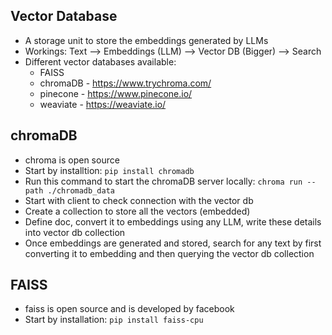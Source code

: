 ## Vector Database
- A storage unit to store the embeddings generated by LLMs
- Workings: Text --> Embeddings (LLM) --> Vector DB (Bigger) --> Search
- Different vector databases available:
    - FAISS 
    - chromaDB - https://www.trychroma.com/
    - pinecone - https://www.pinecone.io/
    - weaviate - https://weaviate.io/

## chromaDB
- chroma is open source
- Start by installtion: 
```pip install chromadb```
- Run this command to start the chromaDB server locally:
```chroma run --path ./chromadb_data```
- Start with client to check connection with the vector db
- Create a collection to store all the vectors (embedded)
- Define doc, convert it to embeddings using any LLM, write these details into vector db collection
- Once embeddings are generated and stored, search for any text by first converting it to embedding and then querying the vector db collection

## FAISS
- faiss is open source and is developed by facebook
- Start by installation:
```pip install faiss-cpu```
